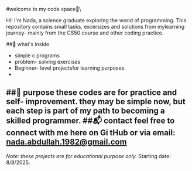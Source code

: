 #welcome to my code space👋\

Hi! I'm Nada, a science graduate exploring the world of programming.
This repository contains small tasks, excersizes and solutions from mylearning journey- mainly from the CS50 course and other coding practice.

##📌 what's inside
- simple c programs
- problem- solving exercises
- Beginner- level projectsfor learning purposes.
- 
##🎯 purpose
these codes are for practice and self- improvement.
they may be simple now, but each step is part of my path to becoming a skilled programmer.
##📬 contact
feel free to connect with me here on Gi tHub or via email: nada.abdullah.1982@gmail.com
---

*Note: these projects are for educational purpose only.*
Starting date: 8/8/2025.
